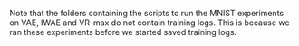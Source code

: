 Note that the folders containing the scripts to run the MNIST experiments on VAE, IWAE and VR-max do not contain training logs. This is because we ran these experiments before we started saved training logs.